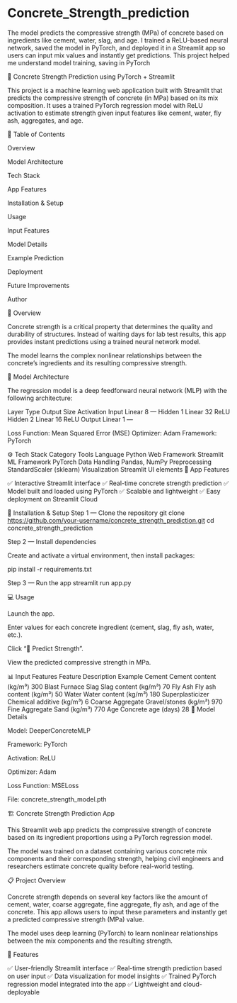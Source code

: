 # Concrete_Strength_prediction
The model predicts the compressive strength (MPa) of concrete based on ingredients like cement, water, slag, and age.  I trained a ReLU-based neural network, saved the model in PyTorch, and deployed it in a Streamlit app so users can input mix values and instantly get predictions.  This project helped me understand model training, saving in PyTorch


🧱 Concrete Strength Prediction using PyTorch + Streamlit

This project is a machine learning web application built with Streamlit that predicts the compressive strength of concrete (in MPa) based on its mix composition.
It uses a trained PyTorch regression model with ReLU activation to estimate strength given input features like cement, water, fly ash, aggregates, and age.

📘 Table of Contents

Overview

Model Architecture

Tech Stack

App Features

Installation & Setup

Usage

Input Features

Model Details

Example Prediction

Deployment

Future Improvements

Author

🧩 Overview

Concrete strength is a critical property that determines the quality and durability of structures.
Instead of waiting days for lab test results, this app provides instant predictions using a trained neural network model.

The model learns the complex nonlinear relationships between the concrete’s ingredients and its resulting compressive strength.

🧠 Model Architecture

The regression model is a deep feedforward neural network (MLP) with the following architecture:

Layer	Type	Output Size	Activation
Input	Linear	8	—
Hidden 1	Linear	32	ReLU
Hidden 2	Linear	16	ReLU
Output	Linear	1	—

Loss Function: Mean Squared Error (MSE)
Optimizer: Adam
Framework: PyTorch

⚙️ Tech Stack
Category	Tools
Language	Python
Web Framework	Streamlit
ML Framework	PyTorch
Data Handling	Pandas, NumPy
Preprocessing	StandardScaler (sklearn)
Visualization	Streamlit UI elements
🌟 App Features

✅ Interactive Streamlit interface
✅ Real-time concrete strength prediction
✅ Model built and loaded using PyTorch
✅ Scalable and lightweight
✅ Easy deployment on Streamlit Cloud

🧰 Installation & Setup
Step 1 — Clone the repository
git clone https://github.com/your-username/concrete_strength_prediction.git
cd concrete_strength_prediction

Step 2 — Install dependencies

Create and activate a virtual environment, then install packages:

pip install -r requirements.txt

Step 3 — Run the app
streamlit run app.py

💻 Usage

Launch the app.

Enter values for each concrete ingredient (cement, slag, fly ash, water, etc.).

Click “🔮 Predict Strength”.

View the predicted compressive strength in MPa.

📊 Input Features
Feature	Description	Example
Cement	Cement content (kg/m³)	300
Blast Furnace Slag	Slag content (kg/m³)	70
Fly Ash	Fly ash content (kg/m³)	50
Water	Water content (kg/m³)	180
Superplasticizer	Chemical additive (kg/m³)	6
Coarse Aggregate	Gravel/stones (kg/m³)	970
Fine Aggregate	Sand (kg/m³)	770
Age	Concrete age (days)	28
🧠 Model Details

Model: DeeperConcreteMLP

Framework: PyTorch

Activation: ReLU

Optimizer: Adam

Loss Function: MSELoss

File: concrete_strength_model.pth

🏗️ Concrete Strength Prediction App

This Streamlit web app predicts the compressive strength of concrete based on its ingredient proportions using a PyTorch regression model.

The model was trained on a dataset containing various concrete mix components and their corresponding strength, helping civil engineers and researchers estimate concrete quality before real-world testing.

📋 Project Overview

Concrete strength depends on several key factors like the amount of cement, water, coarse aggregate, fine aggregate, fly ash, and age of the concrete.
This app allows users to input these parameters and instantly get a predicted compressive strength (MPa) value.

The model uses deep learning (PyTorch) to learn nonlinear relationships between the mix components and the resulting strength.

🚀 Features

✅ User-friendly Streamlit interface
✅ Real-time strength prediction based on user input
✅ Data visualization for model insights
✅ Trained PyTorch regression model integrated into the app
✅ Lightweight and cloud-deployable
